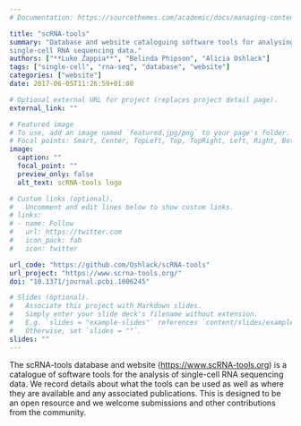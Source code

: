 ```yaml
---
# Documentation: https://sourcethemes.com/academic/docs/managing-content/

title: "scRNA-tools"
summary: "Database and website cataloguing software tools for analysing
single-cell RNA sequencing data."
authors: ["**Luke Zappia**", "Belinda Phipson", "Alicia Oshlack"]
tags: ["single-cell", "rna-seq", "database", "website"]
categories: ["website"]
date: 2017-06-05T11:26:59+01:00

# Optional external URL for project (replaces project detail page).
external_link: ""

# Featured image
# To use, add an image named `featured.jpg/png` to your page's folder.
# Focal points: Smart, Center, TopLeft, Top, TopRight, Left, Right, BottomLeft, Bottom, BottomRight.
image:
  caption: ""
  focal_point: ""
  preview_only: false
  alt_text: scRNA-tools logo

# Custom links (optional).
#   Uncomment and edit lines below to show custom links.
# links:
# - name: Follow
#   url: https://twitter.com
#   icon_pack: fab
#   icon: twitter

url_code: "https://github.com/Oshlack/scRNA-tools"
url_project: "https://www.scrna-tools.org/"
doi: "10.1371/journal.pcbi.1006245"

# Slides (optional).
#   Associate this project with Markdown slides.
#   Simply enter your slide deck's filename without extension.
#   E.g. `slides = "example-slides"` references `content/slides/example-slides.md`.
#   Otherwise, set `slides = ""`.
slides: ""
---
```


The scRNA-tools database and website (https://www.scRNA-tools.org) is a
catalogue of software tools for the analysis of single-cell RNA sequencing data.
We record details about what the tools can be used as well as where they are
available and any associated publications. This is designed to be an open
resource and we welcome submissions and other contributions from the community.

